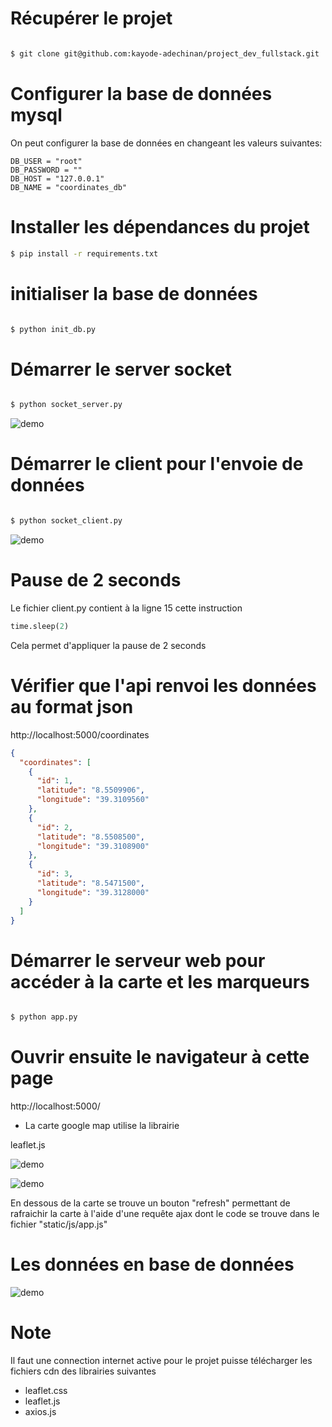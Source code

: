 # Récupérer le projet

```bash

$ git clone git@github.com:kayode-adechinan/project_dev_fullstack.git

```

# Configurer la base de données mysql

On peut configurer la base de données en changeant les valeurs suivantes:

```
DB_USER = "root"
DB_PASSWORD = ""
DB_HOST = "127.0.0.1"
DB_NAME = "coordinates_db"
```

# Installer les dépendances du projet

```bash
$ pip install -r requirements.txt
```

# initialiser la base de données

```bash

$ python init_db.py

```

# Démarrer le server socket

```bash

$ python socket_server.py

```

![demo](screenshots/server.png)

# Démarrer le client pour l'envoie de données

```bash

$ python socket_client.py

```

![demo](screenshots/client.png)

# Pause de 2 seconds

Le fichier client.py contient à la ligne 15 cette instruction

```python
time.sleep(2)
```

Cela permet d'appliquer la pause de 2 seconds

# Vérifier que l'api renvoi les données au format json

http://localhost:5000/coordinates

```json
{
  "coordinates": [
    {
      "id": 1,
      "latitude": "8.5509906",
      "longitude": "39.3109560"
    },
    {
      "id": 2,
      "latitude": "8.5508500",
      "longitude": "39.3108900"
    },
    {
      "id": 3,
      "latitude": "8.5471500",
      "longitude": "39.3128000"
    }
  ]
}
```

# Démarrer le serveur web pour accéder à la carte et les marqueurs

```bash

$ python app.py

```

# Ouvrir ensuite le navigateur à cette page

http://localhost:5000/

- La carte google map utilise la librairie

leaflet.js

![demo](screenshots/dashboard1.png)

![demo](screenshots/dashboard2.png)

En dessous de la carte se trouve un bouton "refresh" permettant de rafraichir la carte à l'aide d'une requête ajax dont le code se trouve dans le fichier "static/js/app.js"

# Les données en base de données

![demo](screenshots/data.png)

# Note

Il faut une connection internet active pour le projet puisse télécharger les fichiers cdn des librairies suivantes

- leaflet.css
- leaflet.js
- axios.js
